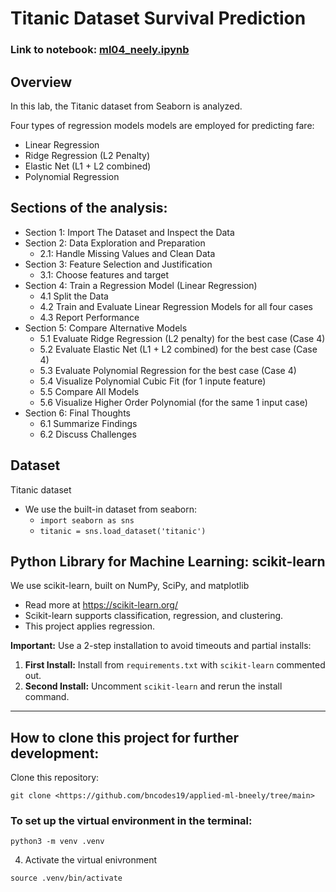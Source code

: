 # Titanic Dataset Survival Prediction

### Link to notebook: [ml04_neely.ipynb](https://github.com/bncodes19/applied-ml-bneely/blob/main/lab04/ml04_neely.ipynb)

## Overview
In this lab, the Titanic dataset from Seaborn is analyzed. 

Four types of regression models models are employed for predicting fare:
- Linear Regression
- Ridge Regression (L2 Penalty)
- Elastic Net (L1 + L2 combined)
- Polynomial Regression

## Sections of the analysis:
- Section 1: Import The Dataset and Inspect the Data
- Section 2: Data Exploration and Preparation
   - 2.1: Handle Missing Values and Clean Data
- Section 3: Feature Selection and Justification
   - 3.1: Choose features and target
- Section 4: Train a Regression Model (Linear Regression)
   - 4.1 Split the Data
   - 4.2 Train and Evaluate Linear Regression Models for all four cases
   - 4.3 Report Performance
- Section 5: Compare Alternative Models
   - 5.1 Evaluate Ridge Regression (L2 penalty) for the best case (Case 4)
   - 5.2 Evaluate Elastic Net (L1 + L2 combined) for the best case (Case 4)
   - 5.3 Evaluate Polynomial Regression for the best case (Case 4)
   - 5.4 Visualize Polynomial Cubic Fit (for 1 inpute feature)
   - 5.5 Compare All Models
   - 5.6 Visualize Higher Order Polynomial (for the same 1 input case)
- Section 6: Final Thoughts
   - 6.1 Summarize Findings
   - 6.2 Discuss Challenges

## Dataset 
Titanic dataset
- We use the built-in dataset from seaborn:  
   - `import seaborn as sns`
   - `titanic = sns.load_dataset('titanic')`  

## Python Library for Machine Learning: scikit-learn
We use scikit-learn, built on NumPy, SciPy, and matplotlib
   - Read more at <https://scikit-learn.org/>
   - Scikit-learn supports classification, regression, and clustering.
   - This project applies regression.

**Important:** Use a 2-step installation to avoid timeouts and partial installs:  
1. **First Install:** Install from `requirements.txt` with `scikit-learn` commented out.  
2. **Second Install:** Uncomment `scikit-learn` and rerun the install command.

---

## How to clone this project for further development:
Clone this repository:  
```shell
git clone <https://github.com/bncodes19/applied-ml-bneely/tree/main>
```
### To set up the virtual environment in the terminal:
``` shell
python3 -m venv .venv
```
4. Activate the virtual enivronment
``` shell
source .venv/bin/activate
```
